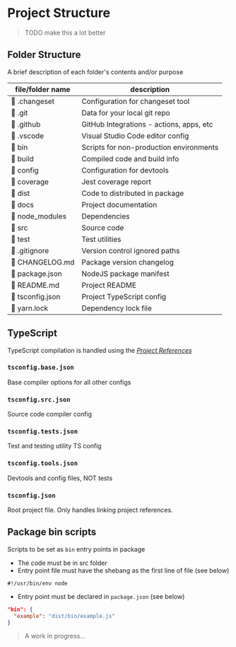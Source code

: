 # Project Structure

> TODO make this a lot better

## Folder Structure

A brief description of each folder's contents and/or purpose

| file/folder name | description                              |
| ---------------- | ---------------------------------------- |
|  .changeset     | Configuration for changeset tool         |
|  .git           | Data for your local git repo             |
|  .github        | GitHub Integrations - actions, apps, etc |
|  .vscode        | Visual Studio Code editor config         |
|  bin            | Scripts for non-production environments  |
|  build          | Compiled code and build info             |
|  config         | Configuration for devtools               |
|  coverage       | Jest coverage report                     |
|  dist           | Code to distributed in package           |
|  docs           | Project documentation                    |
|  node_modules   | Dependencies                             |
|  src            | Source code                              |
|  test           | Test utilities                           |
|  .gitignore     | Version control ignored paths            |
|  CHANGELOG.md   | Package version changelog                |
|  package.json   | NodeJS package manifest                  |
|  README.md      | Project README                           |
|  tsconfig.json  | Project TypeScript config                |
|  yarn.lock      | Dependency lock file                     |

## TypeScript

TypeScript compilation is handled using the [_Project References_](project-references-link)

### `tsconfig.base.json`

Base compiler options for all other configs

### `tsconfig.src.json`

Source code compiler config

### `tsconfig.tests.json`

Test and testing utility TS config

### `tsconfig.tools.json`

Devtools and config files, NOT tests

### `tsconfig.json`

Root project file. Only handles linking project references.

## Package bin scripts

Scripts to be set as `bin` entry points in package

- The code must be in src folder
- Entry point file must have the shebang as the first line of file (see below)

```shell
#!/usr/bin/env node
```

- Entry point must be declared in `package.json` (see below)

```json
"bin": {
  "example": "dist/bin/example.js"
}
```

> A work in progress...

[project-references-link]: https://www.typescriptlang.org/docs/handbook/project-references.html
